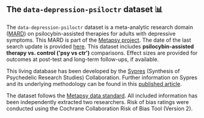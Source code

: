 ## **The `data-depression-psiloctr` dataset** 📊 

The `data-depression-psiloctr` dataset is a meta-analytic research domain ([MARD](https://docs.metapsy.org/uploads/ebmental-2022-300509.pdf)) 
on psilocybin-assisted therapies for adults with depressive symptoms. 
This MARD is part of the  [Metapsy project](https://www.metapsy.org/). 
The date of the last search update is provided [here](https://github.com/metapsy-project/data-depression-psiloctr/blob/master/metadata/last_search.txt). 
This dataset includes **psilocybin-assisted therapy vs. control ('psy vs ctr')** comparisons. Effect sizes are provided for outcomes at post-test and long-term follow-ups, if available. 

This living database has been developed by the [Sypres](https://sypres.io/) (Synthesis of Psychedelic Research Studies) Collaboration. Further information on Sypres and its underlying methodology can be found in this  [published article](https://doi.org/10.1080/16506073.2025.2495950).

The dataset follows the [Metapsy data standard](https://docs.metapsy.org/data-preparation/format/). All included information has been independently extracted two researchers. Risk of bias ratings were conducted using the Cochrane Collaboration Risk of Bias Tool (Version 2). 
